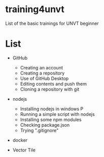 # training4unvt
List of the basic trainings for UNVT beginner 

# List
- GitHub
  - Creating an account
  - Creating a repository
  - Use of GitHub Desktop
  - Editing contents and push them
  - Cloning a repository with git
- nodejs
  - Installing nodejs in windows P
  - Running a simple script with nodejs
  - Installing some npm modules
  - Checking package.json
  - Trying ".gitignore" 
- docker

- Vector Tile